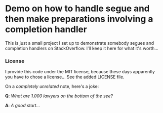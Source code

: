 # Demo on how to handle segue and then make preparations involving a completion handler #

This is just a small project I set up to demonstrate somebody segues and completion handlers on StackOverflow.
I'll keep it here for what it's worth...

### License ###
I provide this code under the MIT license, because these days apparently you have to chose a license...
See the added LICENSE file.

On a *completely unrelated* note, here's a joke: 

__Q__: *What are 1.000 lawyers on the bottom of the see?*

__A__: *A good start...*
